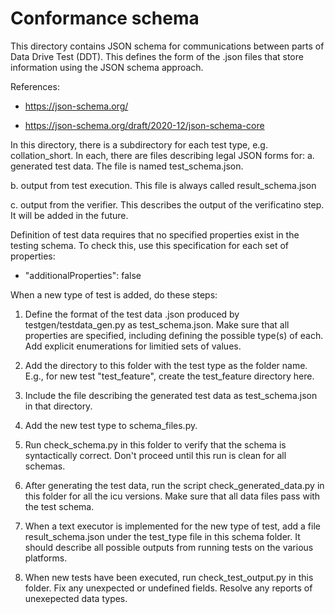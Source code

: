 # Conformance schema

This directory contains JSON schema for communications between parts of Data
Drive Test (DDT). This defines the form of the .json files that store
information using the JSON schema approach.

References:

* https://json-schema.org/

* https://json-schema.org/draft/2020-12/json-schema-core

In this directory, there is a subdirectory for each test type,
e.g. collation_short. In each, there are files describing legal JSON forms for:
a. generated test data. The file is named test_schema.json.

b. output from test execution. This file is always called result_schema.json

c. output from the verifier. This describes the output of the verificatino
step. It will be added in the future.

Definition of test data requires that no specified properties exist in the
testing schema. To check this, use this specification for each set of
properties:

* "additionalProperties": false


When a new type of test is added, do these steps:

1. Define the format of the test data .json produced by testgen/testdata_gen.py
   as test_schema.json. Make sure that all properties are specified, including
   defining the possible type(s) of each. Add explicit enumerations for limitied
   sets of values.

2. Add the directory to this folder with the test type as the folder name. E.g.,
   for new test "test_feature", create the test_feature directory here.

3. Include the file describing the generated test data as test_schema.json in
   that directory.

4. Add the new test type to schema_files.py.

5. Run check_schema.py in this folder to verify that the schema is syntactically
   correct. Don't proceed until this run is clean for all schemas.

6. After generating the test data, run the script check_generated_data.py in
   this folder for all the icu versions. Make sure that all data files pass with
   the test schema.

7. When a text executor is implemented for the new type of test, add a file
   result_schema.json under the test_type file in this schema folder. It should
   describe all possible outputs from running tests on the various platforms.

8. When new tests have been executed, run check_test_output.py in this
   folder. Fix any unexpected or undefined fields. Resolve any reports of
   unexepected data types.


